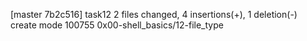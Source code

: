 [master 7b2c516] task12
 2 files changed, 4 insertions(+), 1 deletion(-)
 create mode 100755 0x00-shell_basics/12-file_type
